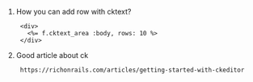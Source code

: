 1. How you can add row with cktext?
      
        <div>
          <%= f.cktext_area :body, rows: 10 %>
        </div>
2. Good article about ck 
        
        https://richonrails.com/articles/getting-started-with-ckeditor
